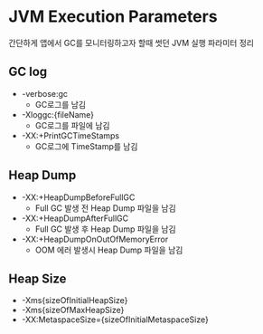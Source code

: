 # JVM Execution Parameters

간단하게 앱에서 GC를 모니터링하고자 할때 썻던 JVM 실행 파라미터 정리

## GC log
- -verbose:gc
  - GC로그를 남김
- -Xloggc:{fileName}
  - GC로그를 파일에 남김
- -XX:+PrintGCTimeStamps
  - GC로그에 TimeStamp를 남김

## Heap Dump
- -XX:+HeapDumpBeforeFullGC
  - Full GC 발생 전 Heap Dump 파일을 남김
- -XX:+HeapDumpAfterFullGC
  - Full GC 발생 후 Heap Dump 파일을 남김
- -XX:+HeapDumpOnOutOfMemoryError
  - OOM 에러 발생시 Heap Dump 파일을 남김

## Heap Size
- -Xms{sizeOfInitialHeapSize}
- -Xms{sizeOfMaxHeapSize}
- -XX:MetaspaceSize={sizeOfInitialMetaspaceSize}


